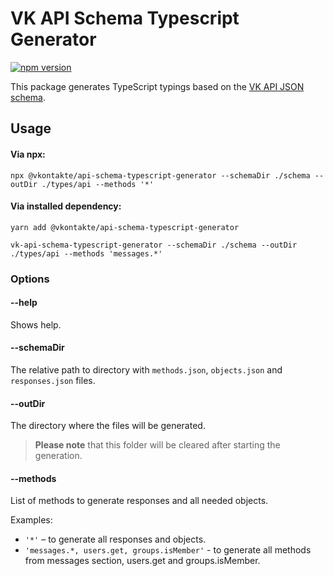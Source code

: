 # VK API Schema Typescript Generator

[![npm version](https://badge.fury.io/js/%40vkontakte%2Fapi-schema-typescript-generator.svg)](https://www.npmjs.com/package/@vkontakte/api-schema-typescript-generator)

This package generates TypeScript typings based on the [VK API JSON schema](https://github.com/VKCOM/vk-api-schema).

## Usage

#### Via npx:

```shell script
npx @vkontakte/api-schema-typescript-generator --schemaDir ./schema --outDir ./types/api --methods '*'
```

#### Via installed dependency:

```shell script
yarn add @vkontakte/api-schema-typescript-generator

vk-api-schema-typescript-generator --schemaDir ./schema --outDir ./types/api --methods 'messages.*'
```

### Options

#### --help

Shows help. 

#### --schemaDir

The relative path to directory with `methods.json`, `objects.json` and `responses.json` files.

#### --outDir

The directory where the files will be generated.

> **Please note** that this folder will be cleared after starting the generation.

#### --methods

List of methods to generate responses and all needed objects.

Examples:

- `'*'` – to generate all responses and objects.
- `'messages.*, users.get, groups.isMember'`  - to generate all methods from messages section, users.get and groups.isMember.
